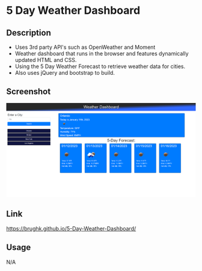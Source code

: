# 5 Day Weather Dashboard

## Description
- Uses 3rd party API's such as OpenWeather and Moment
- Weather dashboard that runs in the browser and features dynamically updated HTML and CSS.
- Using the 5 Day Weather Forecast to retrieve weather data for cities.
- Also uses jQuery and bootstrap to build.

## Screenshot
![screenshot](./assets/img/Site.png)

## Link
https://brughk.github.io/5-Day-Weather-Dashboard/

## Usage
N/A